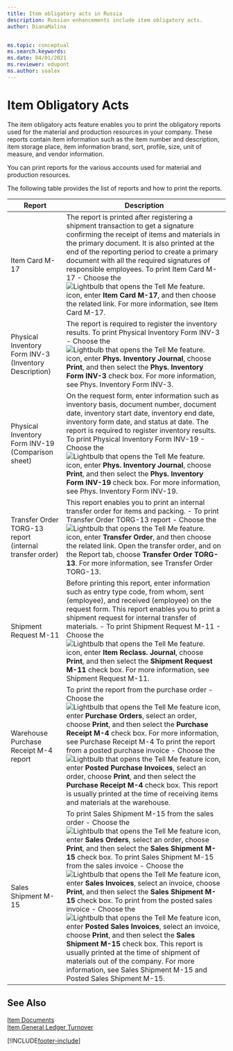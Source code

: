 ```yaml
---
title: Item obligatory acts in Russia
description: Russian enhancements include item obligatory acts.
author: DianaMalina


ms.topic: conceptual
ms.search.keywords:
ms.date: 04/01/2021
ms.reviewer: edupont
ms.author: soalex
---
```


# Item Obligatory Acts

The item obligatory acts feature enables you to print the obligatory reports used for the material and production resources in your company. These reports contain item information such as the item number and description, item storage place, item information brand, sort, profile, size, unit of measure, and vendor information. 

You can print reports for the various accounts used for material and production resources. 

The following table provides the list of reports and how to print the reports. 

| Report                     | Description                                                 |
| -------------------------- | ----------------------------------------------------------- |
| Item Card M-17             | The report is printed after registering a shipment transaction to get a signature confirming the receipt of items and materials in the primary document. It is also printed at the end of the reporting period to create a primary document with all the required signatures of responsible employees.   To print Item Card M-17   -   Choose the ![Lightbulb that opens the Tell Me feature.](../../media/ui-search/search_small.png "Tell me what you want to do") icon, enter **Item Card M-17**, and then choose the related link.      For more information, see Item Card M-17. |
| Physical Inventory Form INV-3 (Inventory Description)   | The report is required to register the inventory results.   To print Physical Inventory Form INV-3   -   Choose the ![Lightbulb that opens the Tell Me feature.](../../media/ui-search/search_small.png "Tell me what you want to do") icon, enter **Phys. Inventory Journal**, choose **Print**, and then select the **Phys. Inventory Form INV-3** check box.      For more information, see Phys. Inventory Form INV-3. |
| Physical Inventory Form INV-19 (Comparison sheet)       | On the request form, enter information such as inventory basis, document number, document date, inventory start date, inventory end date, inventory form date, and status at date. The report is required to register inventory results.   To print Physical Inventory Form INV-19   -   Choose the ![Lightbulb that opens the Tell Me feature.](../../media/ui-search/search_small.png "Tell me what you want to do") icon, enter **Phys. Inventory Journal**, choose **Print**, and then select the **Phys. Inventory Form INV-19** check box.      For more information, see Phys. Inventory Form INV-19. |
| Transfer Order TORG-13 report (internal transfer order) | This report enables you to print an internal transfer order for items and packing.   -   To print Transfer Order TORG-13 report -   Choose the ![Lightbulb that opens the Tell Me feature.](../../media/ui-search/search_small.png "Tell me what you want to do") icon, enter **Transfer Order**, and then choose the related link.      Open the transfer order, and on the Report tab, choose **Transfer Order TORG-13**.      For more information, see Transfer Order TORG-13. |
| Shipment Request M-11                                   | Before printing this report, enter information such as entry type code, from whom, sent (employee), and received (employee) on the request form. This report enables you to print a shipment request for internal transfer of materials.   -   To print Shipment Request M-11 -   Choose the ![Lightbulb that opens the Tell Me feature.](../../media/ui-search/search_small.png "Tell me what you want to do") icon, enter **Item Reclass. Journal**, choose **Print**, and then select the **Shipment Request M-11** check box.      For more information, see Shipment Request M-11. |
| Warehouse Purchase Receipt М-4 report                   | To print the report from the purchase order   -   Choose the ![Lightbulb that opens the Tell Me feature](../../media/ui-search/search_small.png "Tell me what you want to do") icon, enter **Purchase Orders**, select an order, choose **Print**, and then select the **Purchase Receipt M-4** check box.      For more information, see Purchase Receipt M-4   To print the report from a posted purchase invoice   -   Choose the ![Lightbulb that opens the Tell Me feature](../../media/ui-search/search_small.png "Tell me what you want to do") icon, enter **Posted Purchase Invoices**, select an order, choose **Print**, and then select the **Purchase Receipt M-4** check box.   This report is usually printed at the time of receiving items and materials at the warehouse. |
| Sales Shipment M-15                                     | To print Sales Shipment M-15 from the sales order   -   Choose the ![Lightbulb that opens the Tell Me feature](../../media/ui-search/search_small.png "Tell me what you want to do") icon, enter **Sales Orders**, select an order, choose **Print**, and then select the **Sales Shipment M-15** check box.   To print Sales Shipment M-15 from the sales invoice   -   Choose the ![Lightbulb that opens the Tell Me feature](../../media/ui-search/search_small.png "Tell me what you want to do") icon, enter **Sales Invoices**, select an invoice, choose **Print**, and then select the **Sales Shipment M-15** check box.   To print from the posted sales invoice   -   Choose the ![Lightbulb that opens the Tell Me feature](../../media/ui-search/search_small.png "Tell me what you want to do") icon, enter **Posted Sales Invoices**, select an invoice, choose **Print**, and then select the **Sales Shipment M-15** check box.   This report is usually printed at the time of shipment of materials out of the company.   For more information, see Sales Shipment M-15 and Posted Sales Shipment M-15. |

## See Also

[Item Documents](Item-Documents.md)  
[Item General Ledger Turnover](Item-General-Ledger-Turnover.md)  


[!INCLUDE[footer-include](../../includes/footer-banner.md)]